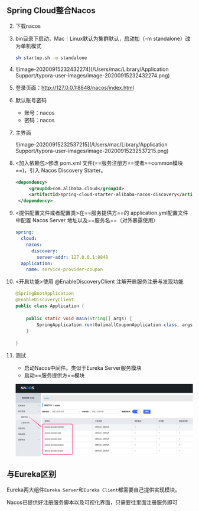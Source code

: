 ## Spring Cloud整合Nacos

2. 下载nacos

3. bin目录下启动，Mac｜Linux默认为集群默认，启动加（-m standalone）改为单机模式

	```bash
	sh startup.sh -m standalone
	```

3. ![image-20200915232432274](/Users/mac/Library/Application Support/typora-user-images/image-20200915232432274.png)

4. 登录页面：http://127.0.0.1:8848/nacos/index.html
5. 默认账号密码
	- 账号：nacos
	- 密码：nacos

6. 主界面

	![image-20200915232537215](/Users/mac/Library/Application Support/typora-user-images/image-20200915232537215.png)

8. <加入依赖包>修改 pom.xml 文件(==服务注册方==或者==common模块==)，引入 Nacos Discovery Starter。

	```xml
	<dependency>
	     <groupId>com.alibaba.cloud</groupId>
	     <artifactId>spring-cloud-starter-alibaba-nacos-discovery</artifactId>
	 </dependency>
	```

9. <提供配置文件或者配置类>在==服务提供方==的 application.yml配置文件中配置 Nacos Server 地址以及==服务名==（对外暴露使用）

	```yaml
	spring:
	  cloud:
	    nacos:
	      discovery:
	        server-addr: 127.0.0.1:8848
	  application:
	    name: service-provider-coupon      
	```

10. <开启功能>使用 @EnableDiscoveryClient 注解开启服务注册与发现功能

	```java
	@SpringBootApplication
	@EnableDiscoveryClient
	public class Application {
	
	    public static void main(String[] args) {
	        SpringApplication.run(GulimallCouponApplication.class, args);
	    }
	
	}
	```

11. 测试

	* 启动Nacos中间件。类似于Eureka Server服务模块
	* 启动==服务提供方==模块

	![image-20200916202356225](第一章-Nacos(Eureka服务注册发现).assets/image-20200916202356225.png)

## 与Eureka区别

Eureka两大组件`Eureka Server`和`Eureka Client`都需要自己提供实现模块。

Nacos已提供好注册服务脚本以及可视化界面，只需要往里面注册服务即可
